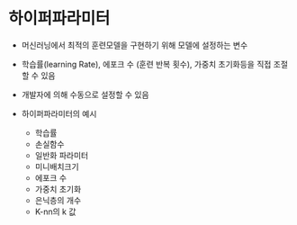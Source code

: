 # 하이퍼파라미터
- 머신러닝에서 최적의 훈련모델을 구현하기 위해 모델에 설정하는 변수
- 학습률(learning Rate), 에포크 수 (훈련 반복 횟수), 가중치 초기화등을 직접 조절할 수 있음
- 개발자에 의해 수동으로 설정할 수 있음

- 하이퍼파라미터의 예시
  - 학습률
  - 손실함수
  - 일반화 파라미터
  - 미니배치크기
  - 에포크 수
  - 가중치 초기화
  - 은닉층의 개수
  - K-nn의 k 값

